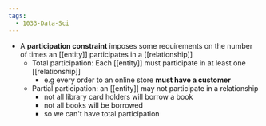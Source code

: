 ```yaml
---
tags:
  - 1033-Data-Sci
---
```

- A **participation constraint** imposes some requirements on the number of times an [[entity]] participates in a [[relationship]]
    - Total participation: Each [[entity]] must participate in at least one [[relationship]]
	    - e.g every order to an online store **must have a customer**
    - Partial participation: an [[entity]] may not participate in a relationship
        - not all library card holders will borrow a book
        - not all books will be borrowed
        - so we can't have total participation